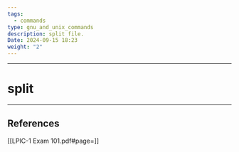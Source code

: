 ```yaml
---
tags:
  - commands
type: gnu_and_unix_commands
description: split file.
Date: 2024-09-15 18:23
weight: "2"
---
```


___
# split



___
## References
[[LPIC-1 Exam 101.pdf#page=]]